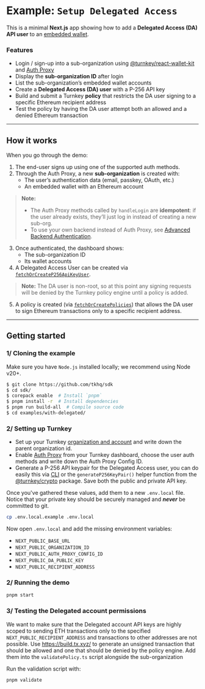 # Example: `Setup Delegated Access`

This is a minimal **Next.js** app showing how to add a **Delegated Access (DA) API user** to an [embedded wallet](https://docs.turnkey.com/sdks/react/getting-started).

### Features

- Login / sign-up into a sub-organization using [@turnkey/react-wallet-kit](https://www.npmjs.com/package/@turnkey/react-wallet-kit) and [Auth Proxy](https://docs.turnkey.com/sdks/react/getting-started#:~:text=1-,Enable%20Auth%20Proxy,-Navigate%20to%20the)
- Display the **sub-organization ID** after login
- List the sub-organization’s embedded wallet accounts
- Create a **Delegated Access (DA) user** with a P-256 API key
- Build and submit a Turnkey **policy** that restricts the DA user signing to a specific Ethereum recipient address
- Test the policy by having the DA user attempt both an allowed and a denied Ethereum transaction

---

## How it works

When you go through the demo:

1. The end-user signs up using one of the supported auth methods.
2. Through the Auth Proxy, a new **sub-organization** is created with:
   - The user’s authentication data (email, passkey, OAuth, etc.)
   - An embedded wallet with an Ethereum account

> **Note:**
>
> - The Auth Proxy methods called by `handleLogin` are **idempotent**: if the user already exists, they’ll just log in instead of creating a new sub-org.
> - To use your own backend instead of Auth Proxy, see [Advanced Backend Authentication](https://docs.turnkey.com/sdks/react/advanced-backend-authentication).

3. Once authenticated, the dashboard shows:
   - The sub-organization ID
   - Its wallet accounts
4. A Delegated Access User can be created via [`fetchOrCreateP256ApiKeyUser`](https://docs.turnkey.com/generated-docs/formatted/react-wallet-kit/client-context-type-fetch-or-create-p256-api-key-user).

> **Note:** The DA user is non-root, so at this point any signing requests will be denied by the Turnkey policy engine until a policy is added.

5. A policy is created (via [`fetchOrCreatePolicies`](https://docs.turnkey.com/generated-docs/formatted/react-wallet-kit/client-context-type-fetch-or-create-policies)) that allows the DA user to sign Ethereum transactions only to a specific recipient address.

---

## Getting started

### 1/ Cloning the example

Make sure you have `Node.js` installed locally; we recommend using Node v20+.

```bash
$ git clone https://github.com/tkhq/sdk
$ cd sdk/
$ corepack enable  # Install `pnpm`
$ pnpm install -r  # Install dependencies
$ pnpm run build-all  # Compile source code
$ cd examples/with-delegated/
```

### 2/ Setting up Turnkey

- Set up your Turnkey [organization and account](https://docs.turnkey.com/getting-started/quickstart#create-an-account) and write down the parent organization id.
- Enable [Auth Proxy](https://app.turnkey.com/dashboard/walletKit) from your Turnkey dashboard, choose the user auth methods and write down the Auth Proxy Config ID.
- Generate a P-256 API keypair for the Delegated Access user, you can do easily this via [CLI](https://docs.turnkey.com/sdks/cli#generate-an-api-key%E2%80%8B) or the `generateP256KeyPair()` helper function from the [@turnkey/crypto](https://github.com/tkhq/sdk/tree/main/packages/crypto) package. Save both the public and private API key.

Once you've gathered these values, add them to a new `.env.local` file. Notice that your private key should be securely managed and **_never_** be committed to git.

```bash
cp .env.local.example .env.local
```

Now open `.env.local` and add the missing environment variables:

- `NEXT_PUBLIC_BASE_URL`
- `NEXT_PUBLIC_ORGANIZATION_ID`
- `NEXT_PUBLIC_AUTH_PROXY_CONFIG_ID`
- `NEXT_PUBLIC_DA_PUBLIC_KEY`
- `NEXT_PUBLIC_RECIPIENT_ADDRESS`

### 2/ Running the demo

```bash
pnpm start
```

### 3/ Testing the Delegated account permissions

We want to make sure that the Delegated account API keys are highly scoped to sending ETH transactions only to the specified `NEXT_PUBLIC_RECIPIENT_ADDRESS` and transactions to other addresses are not possible.
Use https://build.tx.xyz/ to generate an unsigned transaction that should be allowed and one that should be denied by the policy engine. Add them into the `validatePolicy.ts` script alongside the sub-organization

Run the validation script with:

```bash
pnpm validate
```

